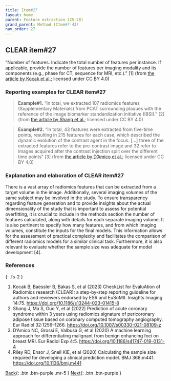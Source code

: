 ```yaml
---
title: Item#27
layout: home
parent: Feature extraction (25-28)
grand_parent: Method (Item#7-43)
nav_order: 27
---
```


## CLEAR item#27


“Number of features. Indicate the total number of features per instance. If applicable, provide the number of features per imaging modality and its components (e.g., phase for CT, sequence for MRI, etc.).”  [1] (from [the article by Kocak et al.](https://insightsimaging.springeropen.com/articles/10.1186/s13244-023-01415-8); licensed under CC BY 4.0)


### Reporting examples for CLEAR item#27

> **Example#1.** “In total, we extracted 107 radiomics features (Supplementary Materials) from PCAT surrounding plaques with the reference of the image biomarker standardization initiative (IBSI).” [2] (from [the article by Shang et al.](https://doi.org/10.1007/s00330-021-08109-z); licensed under CC BY 4.0)

> **Example#2.** “In total, 43 features were extracted from five-time points, resulting in 215 features for each case, which described the dynamic evolution of the contrast agent in the focus. […] three of the extracted features refer to the pre-contrast image and 32 refer to images acquired after the contrast injection split over the different time points” [3] (from [the article by D’Amico et al.](https://doi.org/10.1186/s41747-019-0131-4); licensed under CC BY 4.0)

### Explanation and elaboration of CLEAR item#27

There is a vast array of radiomics features that can be extracted from a target volume in the image. Additionally, several imaging volumes of the same subject may be involved in the study. To ensure transparency regarding feature generation and to provide insights about the actual dimensionality of the study that is important to assess for potential overfitting, it is crucial to include in the methods section the number of features calculated, along with details for each separate imaging volume. It is also pertinent to specify how many features, and from which imaging volumes, constitute the inputs for the final models. This information allows for the assessment of practical complexity and facilitates the comparison of different radiomics models for a similar clinical task. Furthermore, it is also relevant to evaluate whether the sample size was adequate for model development [4].

### References

{: .fs-2 }

1. 	Kocak B, Baessler B, Bakas S, et al (2023) CheckList for EvaluAtion of Radiomics research (CLEAR): a step-by-step reporting guideline for authors and reviewers endorsed by ESR and EuSoMII. Insights Imaging 14:75. https://doi.org/10.1186/s13244-023-01415-8
2. 	Shang J, Ma S, Guo Y, et al (2022) Prediction of acute coronary syndrome within 3 years using radiomics signature of pericoronary adipose tissue based on coronary computed tomography angiography. Eur Radiol 32:1256–1266. https://doi.org/10.1007/s00330-021-08109-z
3. 	D’Amico NC, Grossi E, Valbusa G, et al (2020) A machine learning approach for differentiating malignant from benign enhancing foci on breast MRI. Eur Radiol Exp 4:5. https://doi.org/10.1186/s41747-019-0131-4
4. 	Riley RD, Ensor J, Snell KIE, et al (2020) Calculating the sample size required for developing a clinical prediction model. BMJ 368:m441. https://doi.org/10.1136/bmj.m441

[Back](https://radiomic.github.io/CLEAR-E3/docs/Method%20(Item%207-43)/Feature%20extraction%20(25-28)/Item26.html){: .btn .btn-purple .mr-5 }
[Next](https://radiomic.github.io/CLEAR-E3/docs/Method%20(Item%207-43)/Feature%20extraction%20(25-28)/Item28.html){: .btn .btn-purple   }
